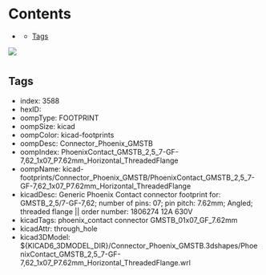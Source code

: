 



Contents
========

* [](#)
	* [Tags](#tags)
  
![][im]
# 

## Tags

- index: 3588
- hexID: 
- oompType: FOOTPRINT
- oompSize: kicad
- oompColor: kicad-footprints
- oompDesc: Connector_Phoenix_GMSTB
- oompIndex: PhoenixContact_GMSTB_2,5_7-GF-7,62_1x07_P7.62mm_Horizontal_ThreadedFlange
- oompName: kicad-footprints/Connector_Phoenix_GMSTB/PhoenixContact_GMSTB_2,5_7-GF-7,62_1x07_P7.62mm_Horizontal_ThreadedFlange
- kicadDesc: Generic Phoenix Contact connector footprint for: GMSTB_2,5/7-GF-7,62; number of pins: 07; pin pitch: 7.62mm; Angled; threaded flange || order number: 1806274 12A 630V
- kicadTags: phoenix_contact connector GMSTB_01x07_GF_7.62mm
- kicadAttr: through_hole
- kicad3DModel: ${KICAD6_3DMODEL_DIR}/Connector_Phoenix_GMSTB.3dshapes/PhoenixContact_GMSTB_2,5_7-GF-7,62_1x07_P7.62mm_Horizontal_ThreadedFlange.wrl



[im]: image.png
